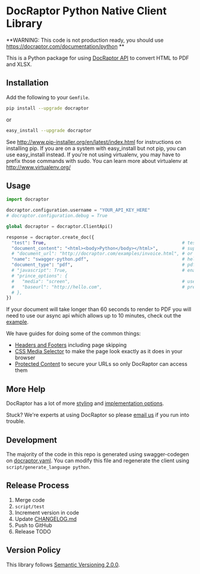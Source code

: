 # DocRaptor Python Native Client Library

**WARNING: This code is not production ready, you should use https://docraptor.com/documentation/python **

This is a Python package for using [DocRaptor API](http://docraptor.com/documentation) to convert HTML to PDF and XLSX.

## Installation

Add the following to your `Gemfile`.

```sh
pip install --upgrade docraptor
```

or

```sh
easy_install --upgrade docraptor
```

See http://www.pip-installer.org/en/latest/index.html for instructions on installing pip. If you are on a system with easy_install but not pip, you can use easy_install instead. If you're not using virtualenv, you may have to prefix those commands with sudo. You can learn more about virtualenv at http://www.virtualenv.org/

## Usage

```python
import docraptor

docraptor.configuration.username = "YOUR_API_KEY_HERE"
# docraptor.configuration.debug = True

global docraptor = docraptor.ClientApi()

response = docraptor.create_doc({
  "test": True,                                                   # test documents are free but watermarked
  "document_content": "<html><body>Python</body></html>",         # supply content directly
  # "document_url": "http://docraptor.com/examples/invoice.html", # or use a url
  "name": "swagger-python.pdf",                                   # help you find a document later
  "document_type": "pdf",                                         # pdf or xls or xlsx
  # "javascript": True,                                           # enable JavaScript processing
  # "prince_options": {
  #   "media": "screen",                                          # use screen styles instead of print styles
  #   "baseurl": "http://hello.com",                              # pretend URL when using document_content
  # },
})
```

If your document will take longer than 60 seconds to render to PDF you will need to use our async api which allows up to 10 minutes, check out the [example](example/async.py).


We have guides for doing some of the common things:
* [Headers and Footers](https://docraptor.com/documentation/style#pdf-headers-footers) including page skipping
* [CSS Media Selector](https://docraptor.com/documentation/api#api_basic_pdf) to make the page look exactly as it does in your browser
* [Protected Content](https://docraptor.com/documentation/api#api_advanced_pdf) to secure your URLs so only DocRaptor can access them

## More Help

DocRaptor has a lot of more [styling](https://docraptor.com/documentation/style) and [implementation options](https://docraptor.com/documentation/api).

Stuck? We're experts at using DocRaptor so please [email us](mailto:support@docraptor.com) if you run into trouble.


## Development

The majority of the code in this repo is generated using swagger-codegen on [docraptor.yaml](docraptor.yaml). You can modify this file and regenerate the client using `script/generate_language python`.

## Release Process

1. Merge code
2. `script/test`
3. Increment version in code
4. Update [CHANGELOG.md](CHANGELOG.md)
5. Push to GitHub
6. Release TODO

## Version Policy

This library follows [Semantic Versioning 2.0.0](http://semver.org).
